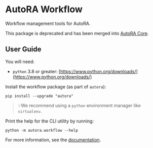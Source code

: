 # AutoRA Workflow

Workflow management tools for AutoRA. 

This package is deprecated and has been merged into [AutoRA Core](https://github.com/AutoResearch/autora-core).

## User Guide

You will need:

- `python` 3.8 or greater: [https://www.python.org/downloads/](https://www.python.org/downloads/)

Install the workflow package (as part of `autora`):

```shell
pip install --upgrade "autora"
```

> 💡We recommend using a `python` environment manager like `virtualenv`.

Print the help for the CLI utility by running:
```shell
python -m autora.workflow --help
```

For more information, see the
[documentation](https://autoresearch.github.io/autora/user-guide/workflow/).
